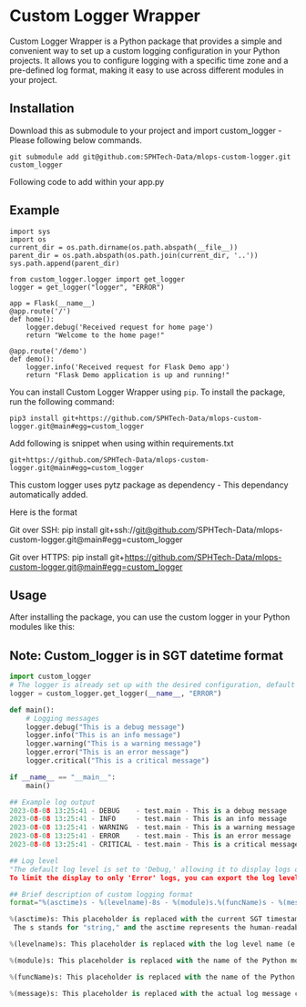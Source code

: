 # Custom Logger Wrapper

Custom Logger Wrapper is a Python package that provides a simple and convenient way to set up a custom logging configuration in your Python projects. It allows you to configure logging with a specific time zone and a pre-defined log format, making it easy to use across different modules in your project.
## Installation

Download this as submodule to your project and import custom_logger - Please following below commands.

```
git submodule add git@github.com:SPHTech-Data/mlops-custom-logger.git custom_logger

```
Following code to add within your app.py 
## Example
```
import sys
import os
current_dir = os.path.dirname(os.path.abspath(__file__))
parent_dir = os.path.abspath(os.path.join(current_dir, '..'))
sys.path.append(parent_dir)

from custom_logger.logger import get_logger
logger = get_logger("logger", "ERROR")

app = Flask(__name__)
@app.route('/')
def home():
    logger.debug('Received request for home page')
    return "Welcome to the home page!"

@app.route('/demo')
def demo():
    logger.info('Received request for Flask Demo app')
    return "Flask Demo application is up and running!"

```

You can install Custom Logger Wrapper using `pip`. To install the package, run the following command:

```
pip3 install git+https://github.com/SPHTech-Data/mlops-custom-logger.git@main#egg=custom_logger

```
Add following is snippet when using within requirements.txt 

```
git+https://github.com/SPHTech-Data/mlops-custom-logger.git@main#egg=custom_logger

```

This custom logger uses pytz package as dependency - This dependancy automatically added.

Here is the format

Git over SSH:
pip install git+ssh://git@github.com/SPHTech-Data/mlops-custom-logger.git@main#egg=custom_logger

Git over HTTPS:
pip install git+https://github.com/SPHTech-Data/mlops-custom-logger.git@main#egg=custom_logger

## Usage

After installing the package, you can use the custom logger in your Python modules like this:

## Note: Custom_logger is in SGT datetime format

```python
import custom_logger
# The logger is already set up with the desired configuration, default log-level is "DEBUG"
logger = custom_logger.get_logger(__name__, "ERROR")

def main():
    # Logging messages
    logger.debug("This is a debug message")
    logger.info("This is an info message")
    logger.warning("This is a warning message")
    logger.error("This is an error message")
    logger.critical("This is a critical message")

if __name__ == "__main__":
    main()

## Example log output
2023-08-08 13:25:41 - DEBUG    - test.main - This is a debug message
2023-08-08 13:25:41 - INFO     - test.main - This is an info message
2023-08-08 13:25:41 - WARNING  - test.main - This is a warning message
2023-08-08 13:25:41 - ERROR    - test.main - This is an error message
2023-08-08 13:25:41 - CRITICAL - test.main - This is a critical message

## Log level
"The default log level is set to 'Debug,' allowing it to display logs of all levels. 
To limit the display to only 'Error' logs, you can export the log level by using the command 'export log_level=error'."

## Brief description of custom logging format
format="%(asctime)s - %(levelname)-8s - %(module)s.%(funcName)s - %(message)s"

%(asctime)s: This placeholder is replaced with the current SGT timestamp when a log message is emitted.
 The s stands for "string," and the asctime represents the human-readable timestamp of the log message.

%(levelname)s: This placeholder is replaced with the log level name (e.g., DEBUG, INFO, WARNING, ERROR, CRITICAL) of the log message.

%(module)s: This placeholder is replaced with the name of the Python module where the log message was emitted.

%(funcName)s: This placeholder is replaced with the name of the Python function where the log message was emitted.

%(message)s: This placeholder is replaced with the actual log message content.


